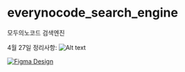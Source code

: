 # everynocode_search_engine
모두의노코드 검색엔진

4월 27일 정리사항:
![Alt text](BubbleProject.png "Figma Board")


[![Figma Design](BubbleProject.png)](https://www.figma.com/file/j0LTHO16epMX4jWug51ZOV/BubbleProject?type=whiteboard&node-id=0%3A1&t=R6j3FnNL0cLVklB5-1)

